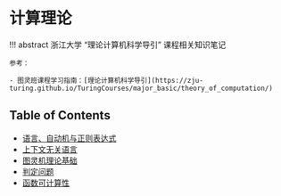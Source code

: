 # 计算理论

!!! abstract 
    浙江大学 “理论计算机科学导引” 课程相关知识笔记

    参考：

    - 图灵班课程学习指南：[理论计算机科学导引](https://zju-turing.github.io/TuringCourses/major_basic/theory_of_computation/)

## Table of Contents

- [语言、自动机与正则表达式](topic1/)
- [上下文无关语言](topic2/)
- [图灵机理论基础](topic3/)
- [判定问题](topic4/)
- [函数可计算性](topic5/)